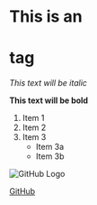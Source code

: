 # This is an <h1> tag

*This text will be italic*

**This text will be bold**

1. Item 1
2. Item 2
3. Item 3
   * Item 3a
   * Item 3b

![GitHub Logo](/images/logo.png)

[GitHub](http://github.com)
